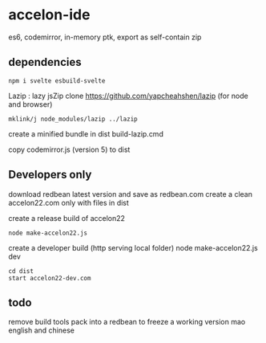 # accelon-ide
es6, codemirror, in-memory ptk, export as self-contain zip


## dependencies

    npm i svelte esbuild-svelte

Lazip : lazy jsZip
clone https://github.com/yapcheahshen/lazip (for node and browser)

    mklink/j node_modules/lazip ../lazip

create a minified bundle in dist
    build-lazip.cmd  

copy codemirror.js (version 5) to dist


## Developers only

download redbean latest version and save as redbean.com
create a clean accelon22.com only with files in dist


create a release build of accelon22

    node make-accelon22.js

create a developer build (http serving local folder)
    node make-accelon22.js dev

    cd dist
    start accelon22-dev.com


## todo
remove build tools
pack into a redbean to freeze a working version
mao english and chinese
